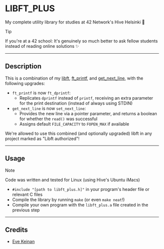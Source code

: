 # LIBFT_PLUS

My complete utility library for studies at 42 Network's Hive Helsinki 🐝

> [!TIP]
> If you're at a 42 school: It's genuinely so much better to ask fellow students instead of reading online solutions ✨

---

## Description

This is a combination of my [libft](https://github.com/EvAvKein/libft), [ft_printf](https://github.com/EvAvKein/ft_printf), and [get_next_line](https://github.com/EvAvKein/get_next_line), with the following upgrades:
- `ft_printf` is now `ft_dprintf`:
	-  Replicates `dprintf` instead of `printf`, receiving an extra parameter for the print destination (instead of always using STDIN)
- `get_next_line` is now `set_next_line`:
	- Provides the new line via a pointer parameter, and returns a boolean for whether the `read()` was successful
	- Assigns default `FILE_CAPACITY` to `FOPEN_MAX` if available

We're allowed to use this combined (and optionally upgraded) libft in any project marked as "Libft authorized"!

---

## Usage

> [!NOTE]
> Code was written and tested for Linux (using Hive's Ubuntu iMacs)

- `#include "[path to libft_plus.h]"` in your program's header file or relevant C files
- Compile the library by running `make` (or even `make neat`!)
- Compile your own program with the `libft_plus.a` file created in the previous step

---

## Credits

- [Eve Keinan](https://github.com/EvAvKein)

